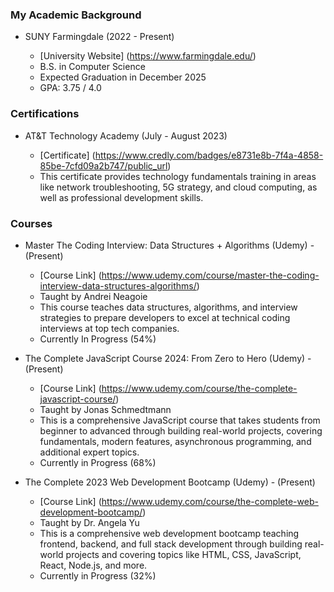### My Academic Background

- SUNY Farmingdale (2022 - Present)

  - [University Website] (https://www.farmingdale.edu/)
  - B.S. in Computer Science
  - Expected Graduation in December 2025
  - GPA: 3.75 / 4.0

### Certifications

- AT&T Technology Academy (July - August 2023)

  - [Certificate] (https://www.credly.com/badges/e8731e8b-7f4a-4858-85be-7cfd09a2b747/public_url)
  - This certificate provides technology fundamentals training in areas like network troubleshooting, 5G strategy, and cloud computing, as well as professional development skills.

### Courses

- Master The Coding Interview: Data Structures + Algorithms (Udemy) - (Present)

  - [Course Link] (https://www.udemy.com/course/master-the-coding-interview-data-structures-algorithms/)
  - Taught by Andrei Neagoie
  - This course teaches data structures, algorithms, and interview strategies to prepare developers to excel at technical coding interviews at top tech companies.
  - Currently In Progress (54%)

- The Complete JavaScript Course 2024: From Zero to Hero (Udemy) - (Present)

  - [Course Link] (https://www.udemy.com/course/the-complete-javascript-course/)
  - Taught by Jonas Schmedtmann
  - This is a comprehensive JavaScript course that takes students from beginner to advanced through building real-world projects, covering fundamentals, modern features, asynchronous programming, and additional expert topics.
  - Currently in Progress (68%)

- The Complete 2023 Web Development Bootcamp (Udemy) - (Present)
  - [Course Link] (https://www.udemy.com/course/the-complete-web-development-bootcamp/)
  - Taught by Dr. Angela Yu
  - This is a comprehensive web development bootcamp teaching frontend, backend, and full stack development through building real-world projects and covering topics like HTML, CSS, JavaScript, React, Node.js, and more.
  - Currently in Progress (32%)
